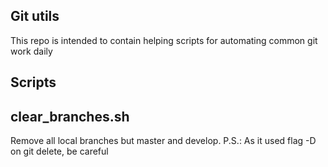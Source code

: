 ## Git utils
This repo is intended to contain helping scripts for automating common git work daily

## Scripts

## clear_branches.sh
Remove all local branches but master and develop.
P.S.: As it used flag -D on git delete, be careful

